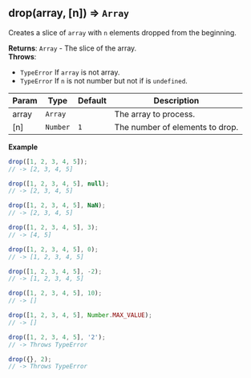 <a name="drop"></a>

## drop(array, [n]) ⇒ <code>Array</code>
Creates a slice of `array` with `n` elements dropped from the beginning.

**Returns**: <code>Array</code> - The slice of the array.  
**Throws**:

- <code>TypeError</code> If `array` is not array.
- <code>TypeError</code> If `n` is not number but not if is `undefined`.


| Param | Type | Default | Description |
| --- | --- | --- | --- |
| array | <code>Array</code> |  | The array to process. |
| [n] | <code>Number</code> | <code>1</code> | The number of elements to drop. |

**Example**  
```js
drop([1, 2, 3, 4, 5]);
// -> [2, 3, 4, 5]

drop([1, 2, 3, 4, 5], null);
// -> [2, 3, 4, 5]

drop([1, 2, 3, 4, 5], NaN);
// -> [2, 3, 4, 5]

drop([1, 2, 3, 4, 5], 3);
// -> [4, 5]

drop([1, 2, 3, 4, 5], 0);
// -> [1, 2, 3, 4, 5]

drop([1, 2, 3, 4, 5], -2);
// -> [1, 2, 3, 4, 5]

drop([1, 2, 3, 4, 5], 10);
// -> []

drop([1, 2, 3, 4, 5], Number.MAX_VALUE);
// -> []

drop([1, 2, 3, 4, 5], '2');
// -> Throws TypeError

drop({}, 2);
// -> Throws TypeError
```
